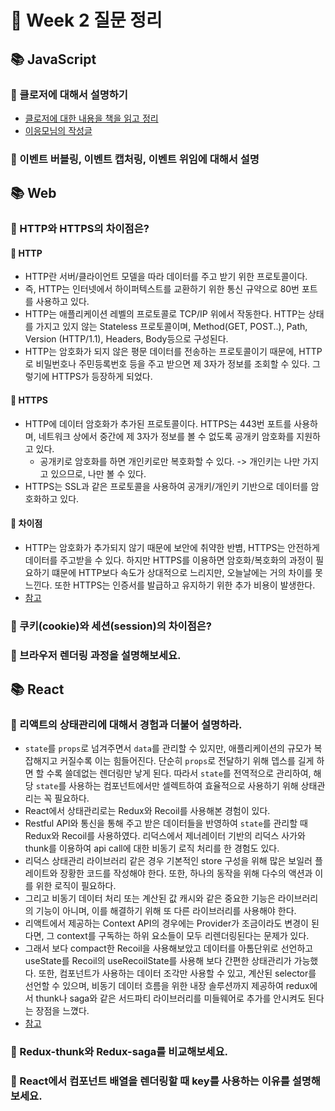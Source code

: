 # 🐶 Week 2 질문 정리

## 📚 JavaScript
### 🎈 클로저에 대해서 설명하기
- [클로저에 대한 내용을 책을 읽고 정리](https://github.com/saseungmin/reading_books_record_repository/tree/master/%EC%BD%94%EC%96%B4%20%EC%9E%90%EB%B0%94%EC%8A%A4%ED%81%AC%EB%A6%BD%ED%8A%B8/Chapter%205)
- [이응모님의 작성글](https://poiemaweb.com/js-closure)

### 🎈 이벤트 버블링, 이벤트 캡처링, 이벤트 위임에 대해서 설명

## 📚 Web
### 🎈 HTTP와 HTTPS의 차이점은?

#### 🐶 HTTP
- HTTP란 서버/클라이언트 모델을 따라 데이터를 주고 받기 위한 프로토콜이다.
- 즉, HTTP는 인터넷에서 하이퍼텍스트를 교환하기 위한 통신 규약으로 80번 포트를 사용하고 있다.
- HTTP는 애플리케이션 레벨의 프로토콜로 TCP/IP 위에서 작동한다. HTTP는 상태를 가지고 있지 않는 Stateless 프로토콜이며, Method(GET, POST..), Path, Version (HTTP/1.1), Headers, Body등으로 구성된다.
- HTTP는 암호화가 되지 않은 평문 데이터를 전송하는 프로토콜이기 때문에, HTTP로 비밀번호나 주민등록번호 등을 주고 받으면 제 3자가 정보를 조회할 수 있다. 그렇기에 HTTPS가 등장하게 되었다.

#### 🐶 HTTPS
- HTTP에 데이터 암호화가 추가된 프로토콜이다. HTTPS는 443번 포트를 사용하며, 네트워크 상에서 중간에 제 3자가 정보를 볼 수 없도록 공개키 암호화를 지원하고 있다.
  - 공개키로 암호화를 하면 개인키로만 복호화할 수 있다. -> 개인키는 나만 가지고 있으므로, 나만 볼 수 있다.
- HTTPS는 SSL과 같은 프로토콜을 사용하여 공개키/개인키 기반으로 데이터를 암호화하고 있다.

#### 🐶 차이점
- HTTP는 암호화가 추가되지 않기 때문에 보안에 취약한 반볌, HTTPS는 안전하게 데이터를 주고받을 수 있다. 하지만 HTTPS를 이용하면 암호화/복호화의 과정이 필요하기 떄문에 HTTP보다 속도가 상대적으로 느리지만, 오늘날에는 거의 차이를 못느낀다. 또한 HTTPS는 인증서를 발급하고 유지하기 위한 추가 비용이 발생한다.
- [참고](https://mangkyu.tistory.com/98)

### 🎈 쿠키(cookie)와 세션(session)의 차이점은?
### 🎈 브라우저 렌더링 과정을 설명해보세요.

## 📚 React
### 🎈 리액트의 상태관리에 대해서 경험과 더불어 설명하라.
- `state`를 `props`로 넘겨주면서 `data`를 관리할 수 있지만, 애플리케이션의 규모가 복잡해지고 커질수록 이는 힘들어진다. 단순히 `props`로 전달하기 위해 뎁스를 길게 하면 할 수록 쓸데없는 렌더링만 낳게 된다. 따라서 `state`를 전역적으로 관리하여, 해당 `state`를 사용하는 컴포넌트에서만 셀렉트하여 효율적으로 사용하기 위해 상태관리는 꼭 필요하다.
- React에서 상태관리로는 Redux와 Recoil를 사용해본 경험이 있다.
- Restful API와 통신을 통해 주고 받은 데이터들을 반영하여 `state`를 관리할 때 Redux와 Recoil를 사용하였다. 리덕스에서 제너레이터 기반의 리덕스 사가와 thunk를 이용하여 api call에 대한 비동기 로직 처리를 한 경험도 있다.
- 리덕스 상태관리 라이브러리 같은 경우 기본적인 store 구성을 위해 많은 보일러 플레이트와 장황한 코드를 작성해야 한다. 또한, 하나의 동작을 위해 다수의 액션과 이를 위한 로직이 필요하다.
- 그리고 비동기 데이터 처리 또는 계산된 값 캐시와 같은 중요한 기능은 라이브러리의 기능이 아니며, 이를 해결하기 위해 또 다른 라이브러리를 사용해야 한다.
- 리액트에서 제공하는 Context API의 경우에는 Provider가 조금이라도 변경이 된다면, 그 context를 구독하는 하위 요소들이 모두 리렌더링된다는 문제가 있다.
- 그래서 보다 compact한 Recoil을 사용해보았고 데이터를 아톰단위로 선언하고 useState를 Recoil의 useRecoilState를 사용해 보다 간편한 상태관리가 가능했다. 또한, 컴포넌트가 사용하는 데이터 조각만 사용할 수 있고, 계산된 selector를 선언할 수 있으며, 비동기 데이터 흐름을 위한 내장 솔루션까지 제공하여 redux에서 thunk나 saga와 같은 서드파티 라이브러리를 미들웨어로 추가를 안시켜도 된다는 장점을 느꼈다.
- [참고](https://ui.toast.com/weekly-pick/ko_20200616)

### 🎈 Redux-thunk와 Redux-saga를 비교해보세요.
### 🎈 React에서 컴포넌트 배열을 렌더링할 때 key를 사용하는 이유를 설명해보세요.
